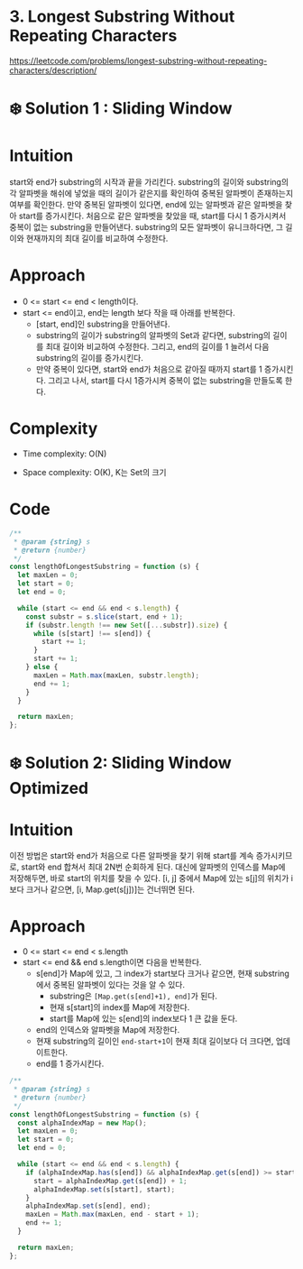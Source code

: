 # 3. Longest Substring Without Repeating Characters
https://leetcode.com/problems/longest-substring-without-repeating-characters/description/

# ❄️ Solution 1 : Sliding Window
# Intuition
<!-- Describe your first thoughts on how to solve this problem. -->
start와 end가 substring의 시작과 끝을 가리킨다. substring의 길이와 substring의 각 알파벳을 해쉬에 넣었을 때의 길이가 같은지를 확인하여 중복된 알파벳이 존재하는지 여부를 확인한다. 만약 중복된 알파벳이 있다면, end에 있는 알파벳과 같은 알파벳을 찾아 start를 증가시킨다. 처음으로 같은 알파벳을 찾았을 때, start를 다시 1 증가시켜서 중복이 없는 substring을 만들어낸다. substring의 모든 알파벳이 유니크하다면, 그 길이와 현재까지의 최대 길이를 비교하여 수정한다.
# Approach
<!-- Describe your approach to solving the problem. -->
- 0 <= start <= end < length이다.
- start <= end이고, end는 length 보다 작을 때 아래를 반복한다. 
  - [start, end]인 substring을 만들어낸다.
  - substring의 길이가 substring의 알파벳의 Set과 같다면, substring의 길이를 최대 길이와 비교하여 수정한다. 그리고, end의 길이를 1 늘려서 다음 substring의 길이를 증가시킨다.
  - 만약 중복이 있다면, start와 end가 처음으로 같아질 때까지 start를 1 증가시킨다. 그리고 나서, start를 다시 1증가시켜 중복이 없는 substring을 만들도록 한다.
# Complexity
  - Time complexity: O(N)
<!-- Add your time complexity here, e.g. $$O(n)$$ -->

- Space complexity: O(K), K는 Set의 크기
<!-- Add your space complexity here, e.g. $$O(n)$$ -->

# Code
```js
/**
 * @param {string} s
 * @return {number}
 */
const lengthOfLongestSubstring = function (s) {
  let maxLen = 0;
  let start = 0;
  let end = 0;

  while (start <= end && end < s.length) {
    const substr = s.slice(start, end + 1);
    if (substr.length !== new Set([...substr]).size) {
      while (s[start] !== s[end]) {
        start += 1;
      }
      start += 1;
    } else {
      maxLen = Math.max(maxLen, substr.length);
      end += 1;
    }
  }

  return maxLen;
};

```
# ❄️ Solution 2: Sliding Window Optimized
# Intuition
이전 방법은 start와 end가 처음으로 다른 알파벳을 찾기 위해 start를 계속 증가시키므로,  start와 end 합쳐서 최대 2N번 순회하게 된다. 대신에 알파벳의 인덱스를 Map에 저장해두면, 바로 start의 위치를 찾을 수 있다. [i, j] 중에서 Map에 있는 s[j]의 위치가 i보다 크거나 같으면, [i, Map.get(s[j])]는 건너뛰면 된다.

# Approach
- 0 <= start <= end < s.length
- start <= end && end s.length이면 다음을 반복한다.
  - s[end]가 Map에 있고, 그 index가 start보다 크거나 같으면, 현재 substring에서 중복된 알파벳이 있다는 것을 알 수 있다.
    - substring은 `[Map.get(s[end]+1), end]`가 된다.
    - 현재 s[start]의 index를 Map에 저장한다.
    - start를 Map에 있는 s[end]의 index보다 1 큰 값을 둔다. 
  - end의 인덱스와 알파벳을 Map에 저장한다.
  - 현재 substring의 길이인 `end-start+1`이 현재 최대 길이보다 더 크다면, 업데이트한다.
  - end를 1 증가시킨다.


```js
/**
 * @param {string} s
 * @return {number}
 */
const lengthOfLongestSubstring = function (s) {
  const alphaIndexMap = new Map();
  let maxLen = 0;
  let start = 0;
  let end = 0;

  while (start <= end && end < s.length) {
    if (alphaIndexMap.has(s[end]) && alphaIndexMap.get(s[end]) >= start) {
      start = alphaIndexMap.get(s[end]) + 1;
      alphaIndexMap.set(s[start], start);
    }
    alphaIndexMap.set(s[end], end);
    maxLen = Math.max(maxLen, end - start + 1);
    end += 1;
  }

  return maxLen;
};

```